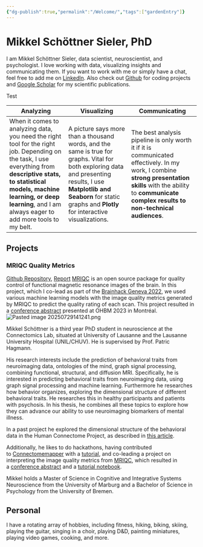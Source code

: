 ```yaml
---
{"dg-publish":true,"permalink":"/Welcome/","tags":["gardenEntry"]}
---
```


# Mikkel Schöttner Sieler, PhD

I am Mikkel Schöttner Sieler, data scientist, neuroscientist, and psychologist. I love working with data, visualizing insights and communicating them. If you want to work with me or simply have a chat, feel free to add me on [LinkedIn](https://www.linkedin.com/in/mikkel-schoettner/). Also check out [Github](https://github.com/mschoettner) for coding projects and [Google Scholar](https://scholar.google.com/citations?user=XQbbbysAAAAJ&hl=de) for my scientific publications.

Test

| **Analyzing**                                                                                                                                                                                                                                                  | **Visualizing**                                                                                                                                                                                                                     | **Communicating**                                                                                                                                                                                                   |
| -------------------------------------------------------------------------------------------------------------------------------------------------------------------------------------------------------------------------------------------------------------- | ----------------------------------------------------------------------------------------------------------------------------------------------------------------------------------------------------------------------------------- | ------------------------------------------------------------------------------------------------------------------------------------------------------------------------------------------------------------------- |
| When it comes to analyzing data, you need the right tool for the right job. Depending on the task, I use everything from **descriptive stats, to statistical models, machine learning, or deep learning**, and I am always eager to add more tools to my belt. | A picture says more than a thousand words, and the same is true for graphs. Vital for both exploring data and presenting results, I use **Matplotlib and Seaborn** for static graphs and **Plotly** for interactive visualizations. | The best analysis pipeline is only worth it if it is communicated effectively. In my work, I combine **strong presentation skills** with the ability to **communicate complex results to non-technical audiences**. |


## Projects

### MRIQC Quality Metrics
[Github Repository](https://github.com/brainhack-ch/interpret-iqms/tree/main),  [Report](https://www.nipreps.org/qc-book/auto-qc/iqms_interpretability.html)
[MRIQC](https://mriqc.readthedocs.io/en/latest/) is an open source package for quality control of functional magnetic resonance images of the brain. In this project, which I co-lead as part of the [Brainhack Geneva 2022](https://memento.epfl.ch/event/brainhack-global-geneva-2022-register-or-propose-y/), we used various machine learning models with the image quality metrics generated by MRIQC to predict the quality rating of each scan. This project resulted in a [conference abstract](https://osf.io/7vqzr/) presented at OHBM 2023 in Montréal.
![Pasted image 20250729141241.png](/img/user/Pasted%20image%2020250729141241.png)




Mikkel Schöttner is a third year PhD student in neuroscience at the Connectomics Lab, situated at University of Lausanne and the Lausanne University Hospital (UNIL/CHUV). He is supervised by Prof. Patric Hagmann.

His research interests include the prediction of behavioral traits from neuroimaging data, ontologies of the mind, graph signal processing, combining functional, structural, and diffusion MRI. Specifically, he is interested in predicting behavioral traits from neuroimaging data, using graph signal processing and machine learning. Furthermore he researches how behavior organizes, exploring the dimensional structure of different behavioral traits. He researches this in healthy participants and patients with psychosis. In his thesis, he combines all these topics to explore how they can advance our ability to use neuroimaging biomarkers of mental illness.

In a past project he explored the dimensional structure of the behavioral data in the Human Connectome Project, as described in [this article](https://mschoettner.github.io/).

Additionally, he likes to do hackathons, having contributed to [Connectomemapper](https://connectome-mapper-3.readthedocs.io/en/latest/) with a [tutorial](https://connectome-mapper-3.readthedocs.io/en/latest/notebooks/analysis_tutorial.html), and co-leading a project on interpreting the image quality metrics from [MRIQC](https://mriqc.readthedocs.io/en/latest/), which resulted in a [conference abstract](https://osf.io/7vqzr) and a [tutorial notebook](https://www.nipreps.org/qc-book/auto-qc/iqms_interpretability.html).

Mikkel holds a Master of Science in Cognitive and Integrative Systems Neuroscience from the University of Marburg and a Bachelor of Science in Psychology from the University of Bremen.

## Personal

I have a rotating array of hobbies, including fitness, hiking, biking, skiing, playing the guitar, singing in a choir, playing D&D, painting miniatures, playing video games, cooking, and more.